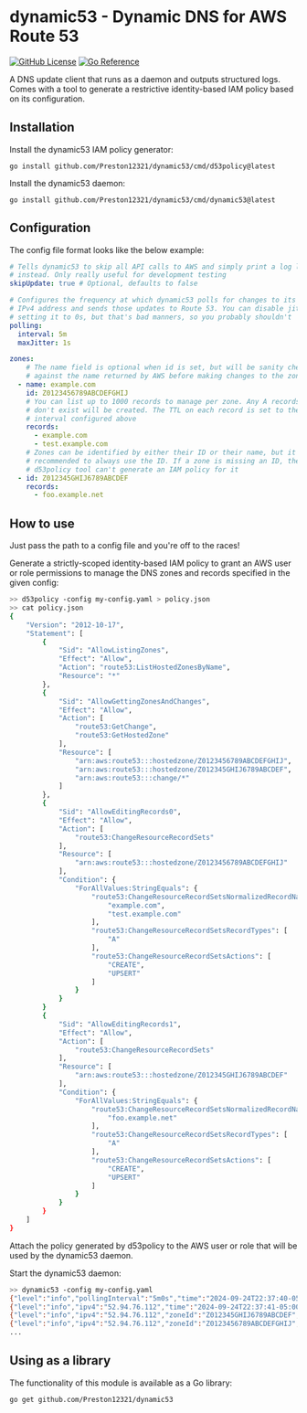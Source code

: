 # dynamic53 - Dynamic DNS for AWS Route 53

[![GitHub License](https://img.shields.io/github/license/Preston12321/dynamic53)](LICENSE)
[![Go Reference](https://pkg.go.dev/badge/github.com/Preston12321/dynamic53.svg)](https://pkg.go.dev/github.com/Preston12321/dynamic53)

A DNS update client that runs as a daemon and outputs structured logs. Comes
with a tool to generate a restrictive identity-based IAM policy based on its
configuration.

## Installation

Install the dynamic53 IAM policy generator:

```
go install github.com/Preston12321/dynamic53/cmd/d53policy@latest
```

Install the dynamic53 daemon:

```
go install github.com/Preston12321/dynamic53/cmd/dynamic53@latest
```

## Configuration

The config file format looks like the below example:

```yaml
# Tells dynamic53 to skip all API calls to AWS and simply print a log line
# instead. Only really useful for development testing
skipUpdate: true # Optional, defaults to false

# Configures the frequency at which dynamic53 polls for changes to its public
# IPv4 address and sends those updates to Route 53. You can disable jitter by
# setting it to 0s, but that's bad manners, so you probably shouldn't
polling:
  interval: 5m
  maxJitter: 1s

zones:
    # The name field is optional when id is set, but will be sanity checked
    # against the name returned by AWS before making changes to the zone
  - name: example.com
    id: Z0123456789ABCDEFGHIJ
    # You can list up to 1000 records to manage per zone. Any A records that
    # don't exist will be created. The TTL on each record is set to the polling
    # interval configured above
    records:
      - example.com
      - test.example.com
    # Zones can be identified by either their ID or their name, but it's
    # recommended to always use the ID. If a zone is missing an ID, the
    # d53policy tool can't generate an IAM policy for it
  - id: Z012345GHIJ6789ABCDEF
    records:
      - foo.example.net
```

## How to use

Just pass the path to a config file and you're off to the races!

Generate a strictly-scoped identity-based IAM policy to grant an AWS user or
role permissions to manage the DNS zones and records specified in the given
config:

```bash
>> d53policy -config my-config.yaml > policy.json
>> cat policy.json
{
    "Version": "2012-10-17",
    "Statement": [
        {
            "Sid": "AllowListingZones",
            "Effect": "Allow",
            "Action": "route53:ListHostedZonesByName",
            "Resource": "*"
        },
        {
            "Sid": "AllowGettingZonesAndChanges",
            "Effect": "Allow",
            "Action": [
                "route53:GetChange",
                "route53:GetHostedZone"
            ],
            "Resource": [
                "arn:aws:route53:::hostedzone/Z0123456789ABCDEFGHIJ",
                "arn:aws:route53:::hostedzone/Z012345GHIJ6789ABCDEF",
                "arn:aws:route53:::change/*"
            ]
        },
        {
            "Sid": "AllowEditingRecords0",
            "Effect": "Allow",
            "Action": [
                "route53:ChangeResourceRecordSets"
            ],
            "Resource": [
                "arn:aws:route53:::hostedzone/Z0123456789ABCDEFGHIJ"
            ],
            "Condition": {
                "ForAllValues:StringEquals": {
                    "route53:ChangeResourceRecordSetsNormalizedRecordNames": [
                        "example.com",
                        "test.example.com"
                    ],
                    "route53:ChangeResourceRecordSetsRecordTypes": [
                        "A"
                    ],
                    "route53:ChangeResourceRecordSetsActions": [
                        "CREATE",
                        "UPSERT"
                    ]
                }
            }
        }
        {
            "Sid": "AllowEditingRecords1",
            "Effect": "Allow",
            "Action": [
                "route53:ChangeResourceRecordSets"
            ],
            "Resource": [
                "arn:aws:route53:::hostedzone/Z012345GHIJ6789ABCDEF"
            ],
            "Condition": {
                "ForAllValues:StringEquals": {
                    "route53:ChangeResourceRecordSetsNormalizedRecordNames": [
                        "foo.example.net"
                    ],
                    "route53:ChangeResourceRecordSetsRecordTypes": [
                        "A"
                    ],
                    "route53:ChangeResourceRecordSetsActions": [
                        "CREATE",
                        "UPSERT"
                    ]
                }
            }
        }
    ]
}
```

Attach the policy generated by d53policy to the AWS user or role that will be
used by the dynamic53 daemon.

Start the dynamic53 daemon:

```bash
>> dynamic53 -config my-config.yaml
{"level":"info","pollingInterval":"5m0s","time":"2024-09-24T22:37:40-05:00","message":"Starting dynamic53 daemon"}
{"level":"info","ipv4":"52.94.76.112","time":"2024-09-24T22:37:41-05:00","message":"Retrieved current public address"}
{"level":"info","ipv4":"52.94.76.112","zoneId":"Z012345GHIJ6789ABCDEF","zoneName":"","time":"2024-09-24T22:37:41-05:00","message":"Skipping hosted zone update"}
{"level":"info","ipv4":"52.94.76.112","zoneId":"Z0123456789ABCDEFGHIJ","zoneName":"example.com","time":"2024-09-24T22:37:41-05:00","message":"Skipping hosted zone update"}
...
```

## Using as a library

The functionality of this module is available as a Go library:

```
go get github.com/Preston12321/dynamic53
```

